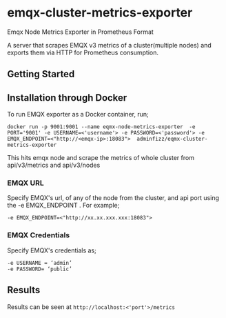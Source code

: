 # emqx-cluster-metrics-exporter
Emqx Node Metrics Exporter in Prometheus Format
 
  A server that scrapes EMQX v3 metrics of a cluster(multiple nodes) and exports them via HTTP for Prometheus consumption.

## Getting Started

## Installation through Docker
To run EMQX exporter as a Docker container, run;
```
docker run -p 9001:9001 --name eqmx-node-metrics-exporter  -e PORT='9001' -e USERNAME=<'username'> -e PASSWORD=<'password'> -e EMQX_ENDPOINT=<"http://<emqx-ip>:18083">  adminfizz/eqmx-cluster-metrics-exporter
``` 
This hits emqx node and scrape the metrics of whole cluster from api/v3/metrics and api/v3/nodes

### EMQX URL
Specify EMQX's url, of any of the node from the cluster, and api port using the -e EMQX_ENDPOINT . For example;
```
-e EMQX_ENDPOINT=<"http://xx.xx.xxx.xxx:18083">
```
### EMQX Credentials
Specify EMQX's credentials as;
 ``` 
-e USERNAME = ‘admin’ 
-e PASSWORD= ‘public’
```
## Results
Results can be seen at  ```http://localhost:<'port'>/metrics ```
